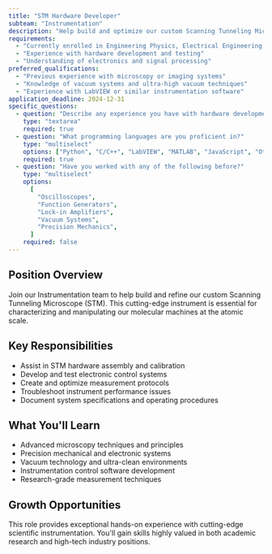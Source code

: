 ```yaml
---
title: "STM Hardware Developer"
subteam: "Instrumentation"
description: "Help build and optimize our custom Scanning Tunneling Microscope for nanocar characterization."
requirements:
  - "Currently enrolled in Engineering Physics, Electrical Engineering, or related program"
  - "Experience with hardware development and testing"
  - "Understanding of electronics and signal processing"
preferred_qualifications:
  - "Previous experience with microscopy or imaging systems"
  - "Knowledge of vacuum systems and ultra-high vacuum techniques"
  - "Experience with LabVIEW or similar instrumentation software"
application_deadline: 2024-12-31
specific_questions:
  - question: "Describe any experience you have with hardware development projects"
    type: "textarea"
    required: true
  - question: "What programming languages are you proficient in?"
    type: "multiselect"
    options: ["Python", "C/C++", "LabVIEW", "MATLAB", "JavaScript", "Other"]
    required: true
  - question: "Have you worked with any of the following before?"
    type: "multiselect"
    options:
      [
        "Oscilloscopes",
        "Function Generators",
        "Lock-in Amplifiers",
        "Vacuum Systems",
        "Precision Mechanics",
      ]
    required: false
---
```


## Position Overview

Join our Instrumentation team to help build and refine our custom Scanning Tunneling Microscope (STM). This cutting-edge instrument is essential for characterizing and manipulating our molecular machines at the atomic scale.

## Key Responsibilities

- Assist in STM hardware assembly and calibration
- Develop and test electronic control systems
- Create and optimize measurement protocols
- Troubleshoot instrument performance issues
- Document system specifications and operating procedures

## What You'll Learn

- Advanced microscopy techniques and principles
- Precision mechanical and electronic systems
- Vacuum technology and ultra-clean environments
- Instrumentation control software development
- Research-grade measurement techniques

## Growth Opportunities

This role provides exceptional hands-on experience with cutting-edge scientific instrumentation. You'll gain skills highly valued in both academic research and high-tech industry positions.
